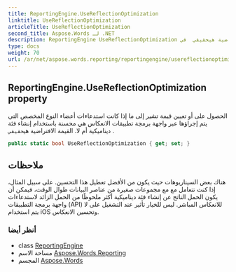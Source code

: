 ```yaml
---
title: ReportingEngine.UseReflectionOptimization
linktitle: UseReflectionOptimization
articleTitle: UseReflectionOptimization
second_title: Aspose.Words لـ .NET
description: ReportingEngine UseReflectionOptimization ملكية. الحصول على أو تعيين قيمة تشير إلى ما إذا كانت استدعاءات أعضاء النوع المخصص التي يتم إجراؤها عبر واجهة برمجة تطبيقات الانعكاس هي محسنة باستخدام إنشاء فئة ديناميكية أم لا. القيمة الافتراضية هيحقيقي  في C#.
type: docs
weight: 70
url: /ar/net/aspose.words.reporting/reportingengine/usereflectionoptimization/
---
```

## ReportingEngine.UseReflectionOptimization property

الحصول على أو تعيين قيمة تشير إلى ما إذا كانت استدعاءات أعضاء النوع المخصص التي يتم إجراؤها عبر واجهة برمجة تطبيقات الانعكاس هي محسنة باستخدام إنشاء فئة ديناميكية أم لا. القيمة الافتراضية هي`حقيقي` .

```csharp
public static bool UseReflectionOptimization { get; set; }
```

## ملاحظات

هناك بعض السيناريوهات حيث يكون من الأفضل تعطيل هذا التحسين. على سبيل المثال، إذا كنت تتعامل مع مع مجموعات صغيرة من عناصر البيانات طوال الوقت، فيمكن أن يكون الحمل الناتج عن إنشاء فئة ديناميكية أكثر ملحوظًا من الحمل الزائد لاستدعاءات واجهة برمجة التطبيقات (API) للانعكاس المباشر. ليس للخيار تأثير عند التشغيل على لا يتم استخدام iOS وتحسين الانعكاس.

### أنظر أيضا

* class [ReportingEngine](../)
* مساحة الاسم [Aspose.Words.Reporting](../../../aspose.words.reporting/)
* المجسم [Aspose.Words](../../../)
